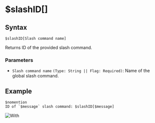 # $slashID[]

## Syntax
```
$slashID[Slash command name]
```
Returns ID of the provided slash command.

### Parameters 
- `Slash command name` `(Type: String || Flag: Required)`: Name of the global slash command.

## Example
```
$nomention
ID of `$message` slash command: $slashID[$message]
```
![With](https://user-images.githubusercontent.com/70456337/191593196-6ec89d57-a84c-47d8-b982-63aa3471b40d.png)
 